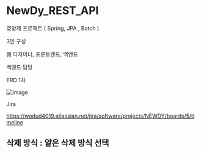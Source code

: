 # NewDy_REST_API
영양제 프로젝트 ( Spring, JPA , Batch )

3인 구성

웹 디자이너, 프론트엔드, 백엔드

백엔드 담당

ERD 1차

![image](https://github.com/LeeJaeYoung0706/NewDy_REST_APII/assets/148510209/540a2040-1240-48b8-a9ee-c543350a5a06)

Jira

https://wodud4019.atlassian.net/jira/software/projects/NEWDY/boards/5/timeline

## 삭제 방식 : 얕은 삭제 방식 선택
